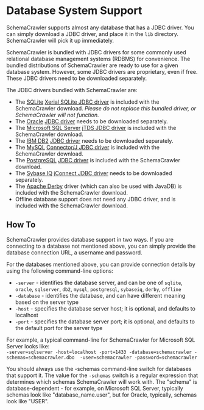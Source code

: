 # Database System Support

SchemaCrawler supports almost any database that has a JDBC driver. You can simply download a JDBC 
driver, and place it in the `lib` directory. SchemaCrawler will pick it up immediately. 

SchemaCrawler is bundled with JDBC drivers for some commonly used relational database management 
systems (RDBMS) for convenience. The bundled distributions of SchemaCrawler are ready to use for a 
given database system. However, some JDBC drivers are proprietary, even if free. These JDBC 
drivers need to be downloaded separately.

The JDBC drivers bundled with SchemaCrawler are:

- The [SQLite](http://www.sqlite.org/) [Xerial SQLite JDBC driver](http://www.xerial.org/trac/Xerial/wiki/SQLiteJDBC) 
  is included with the SchemaCrawler download. _Please do not replace this bundled driver, or SchemaCrawler will not function._
- The [Oracle](http://www.oracle.com/) [JDBC driver](http://www.oracle.com/technology/software/tech/java/sqlj_jdbc/index.html) 
  needs to be downloaded separately.
- The [Microsoft SQL Server](http://www.microsoft.com/sqlserver/) [jTDS JDBC driver](http://jtds.sourceforge.net/) 
  is included with the SchemaCrawler download.
- The [IBM DB2](http://www.ibm.com/software/data/db2/) [JDBC driver](http://www.ibm.com/software/data/db2/linux-unix-windows/download.html) 
  needs to be downloaded separately.
- The [MySQL](http://www.mysql.com/) [Connector/J JDBC driver](http://dev.mysql.com/downloads/connector/j/) 
  is included with the SchemaCrawler download.
- The [PostgreSQL](http://www.postgresql.org/) [JDBC driver](http://jdbc.postgresql.org/) 
  is included with the SchemaCrawler download.
- The [Sybase IQ](http://www.sybase.com/products/datawarehousing/sybaseiq) [jConnect JDBC driver](http://www.sybase.com/products/allproductsa-z/softwaredeveloperkit/jconnect) needs to be downloaded separately.
- The [Apache Derby](http://db.apache.org/derby/) driver (which can also be used with JavaDB) 
  is included with the SchemaCrawler download.
- Offline database support does not need any JDBC driver, 
  and is included with the SchemaCrawler download.

## How To

SchemaCrawler provides database support in two ways. If you are connecting to a database
not mentioned above, you can simply provide the database connection URL, a username and password.

For the databases mentioned above, you can provide connection details by using the following
command-line options:
- `-server` - identifies the database server, and can be one of `sqlite`, `oracle`, `sqlserver`, 
   `db2`, `mysql`, `postgresql`, `sybaseiq`, `derby`, `offline`
- `-database` - identifies the database, and can have different meaning based on the server type
- `-host` - specifies the database server host; it is optional, and defaults to localhost
- `-port` - specifies the database server port; it is optional, and defaults to the default port for the server type

For example, a typical command-line for SchemaCrawler for Microsoft SQL Server looks like:  
`-server=sqlserver -host=localhost -port=1433 -database=schemacrawler -schemas=schemacrawler.dbo 
-user=schemacrawler -password=schemacrawler`

You should always use the -schemas command-line switch for databases that support it. The value 
for the `-schemas` switch is a regular expression that determines which schemas SchemaCrawler will 
work with. The "schema" is database-dependent - for example, on Microsoft SQL Server, typically 
schemas look like "database_name.user", but for Oracle, typically, schemas look like "USER".
